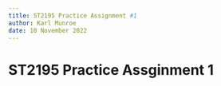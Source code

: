 ```yaml
---
title: ST2195 Practice Assignment #1
author: Karl Munroe
date: 10 November 2022
---
```


# ST2195 Practice Assginment 1

